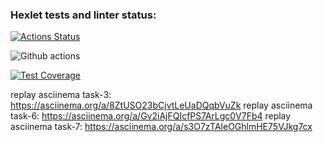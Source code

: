 ### Hexlet tests and linter status:

[![Actions Status](https://github.com/yappy05/frontend-project-46/actions/workflows/hexlet-check.yml/badge.svg)](https://github.com/yappy05/frontend-project-46/actions)

![Github actions](https://github.com/yappy05/frontend-project-46/actions/workflows/nodejs.yml/badge.svg)

[![Test Coverage](https://api.codeclimate.com/v1/badges/1f447f978a38f7e3da2d/test_coverage)](https://codeclimate.com/github/yappy05/frontend-project-46/test_coverage)

replay asciinema task-3: https://asciinema.org/a/8ZtUSO23bCjvtLeUaDQqbVuZk
replay asciinema task-6: https://asciinema.org/a/Gv2iAjFQIcfPS7ArLgc0V7Fb4
replay asciinema task-7: https://asciinema.org/a/s3O7zTAleOGhlmHE75VJkg7cx
